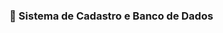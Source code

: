 ### 📌 Sistema de Cadastro e Banco de Dados

<!--
📋 Descrição
Este projeto foi desenvolvido com o objetivo de criar um sistema de cadastro de usuários totalmente integrado a um banco de dados relacional. 
Ele permite que os usuários cadastrem suas informações, que são armazenadas de forma segura, e possibilita a consulta eficiente desses dados por meio de consultas SQL.

Tecnologias Utilizadas
Python 🐍 
SQL 🗃️ 
SQLite - biblioteca de base de dados
Tkinter e CustomTkinter (layout intuitivo)

>
